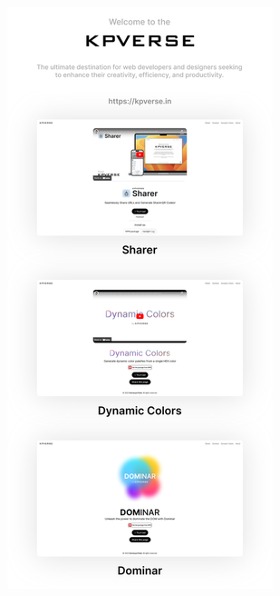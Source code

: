 [![](https://raw.githubusercontent.com/kpverse/.github/main/profile/welcome-to-the-kpverse.svg)](https://kpverse.in/ "KPVERSE")
